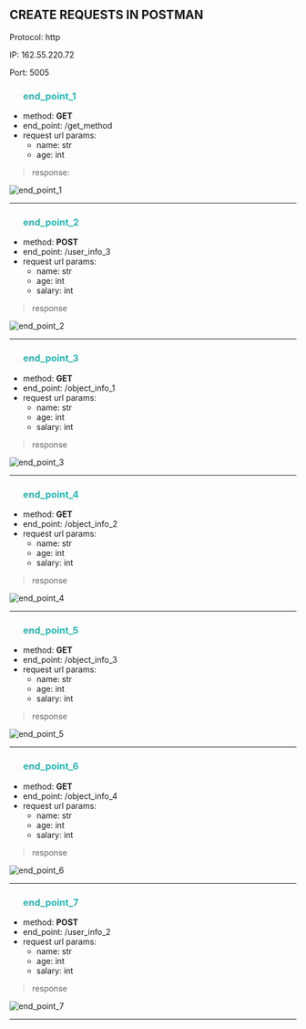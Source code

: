 
<h2>CREATE REQUESTS IN POSTMAN</h2>
<p>Protocol: http</p>
<p>IP: 162.55.220.72</p>
<p>Port: 5005</p>

<ul><h3 style="color:#28B5B1">end_point_1</h3>
    <li>method: <b>GET</b></li>
    <li>end_point: /get_method</li>
    <li>request url params:
        <ul>
            <li>name: str</li>
            <li>age: int</li>
        </ul>
    </li>
</ul>

>response:

<img src="end_points/ep_1.jpeg" alt="end_point_1">

---

<ul><h3 style="color:#28B5B1">end_point_2</h3>
    <li>method: <b>POST</b></li>
    <li>end_point: /user_info_3</li>
    <li>request url params:
        <ul>
            <li>name: str</li>
            <li>age: int</li>
            <li>salary: int</li>
        </ul>
    </li>
</ul>

>response

<img src="end_points/ep_2.jpeg" alt="end_point_2">

---
<ul><h3 style="color:#28B5B1">end_point_3</h3>
    <li>method: <b>GET</b></li>
    <li>end_point: /object_info_1</li>
    <li>request url params:
        <ul>
            <li>name: str</li>
            <li>age: int</li>
            <li>salary: int</li>
        </ul>
    </li>
</ul>

>response

<img src="end_points/ep_3.jpeg" alt="end_point_3">

---
<ul><h3 style="color:#28B5B1">end_point_4</h3>
    <li>method: <b>GET</b></li>
    <li>end_point: /object_info_2</li>
    <li>request url params:
        <ul>
            <li>name: str</li>
            <li>age: int</li>
            <li>salary: int</li>
        </ul>
    </li>
</ul>

>response

<img src="end_points/ep_4.jpeg" alt="end_point_4">

---
<ul><h3 style="color:#28B5B1">end_point_5</h3>
    <li>method: <b>GET</b></li>
    <li>end_point: /object_info_3</li>
    <li>request url params:
        <ul>
            <li>name: str</li>
            <li>age: int</li>
            <li>salary: int</li>
        </ul>
    </li>
</ul>

>response

<img src="end_points/ep_5.jpeg" alt="end_point_5">

---
<ul><h3 style="color:#28B5B1">end_point_6</h3>
    <li>method: <b>GET</b></li>
    <li>end_point: /object_info_4</li>
    <li>request url params:
        <ul>
            <li>name: str</li>
            <li>age: int</li>
            <li>salary: int</li>
        </ul>
    </li>
</ul>

>response

<img src="end_points/ep_6.jpeg" alt="end_point_6">

---
<ul><h3 style="color:#28B5B1">end_point_7</h3>
    <li>method: <b>POST</b></li>
    <li>end_point: /user_info_2</li>
    <li>request url params:
        <ul>
            <li>name: str</li>
            <li>age: int</li>
            <li>salary: int</li>
        </ul>
    </li>
</ul>

>response

<img src="end_points/ep_7.jpeg" alt="end_point_7">

---
